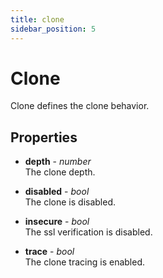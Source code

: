 ```yaml
---
title: clone
sidebar_position: 5
---
```


# Clone

Clone defines the clone behavior.

## Properties

* __depth__ - _number_<br/>
  The clone depth.

* __disabled__ - _bool_<br/>
  The clone is disabled.

* __insecure__ - _bool_<br/>
  The ssl verification is disabled.

* __trace__ - _bool_<br/>
  The clone tracing is enabled.
